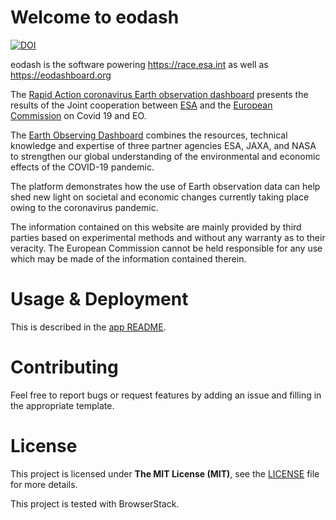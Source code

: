 # Welcome to eodash

[![DOI](https://zenodo.org/badge/264235389.svg)](https://zenodo.org/badge/latestdoi/264235389)

eodash is the software powering https://race.esa.int as well as
https://eodashboard.org

The [Rapid Action coronavirus Earth observation dashboard](https://race.esa.int)
presents the results of the Joint cooperation between
[ESA](https://www.esa.int/) and the
[European Commission](https://ec.europa.eu/info/index_en) on Covid 19 and EO.

The [Earth Observing Dashboard](https://eodashboard.org) combines the resources,
technical knowledge and expertise of three partner agencies ESA, JAXA, and NASA
to strengthen our global understanding of the environmental and economic effects
of the COVID-19 pandemic.

The platform demonstrates how the use of Earth observation data can help
shed new light on societal and economic changes currently taking place owing
to the coronavirus pandemic.

The information contained on this website are mainly provided by third parties
based on experimental methods and without any warranty as to their veracity.
The European Commission cannot be held responsible for any use which may be
made of the information contained therein.

# Usage & Deployment

This is described in the [app README](app/README.md).

# Contributing

Feel free to report bugs or request features by adding an issue and filling in
the appropriate template.

# License

This project is licensed under **The MIT License (MIT)**, see the
[LICENSE](LICENSE) file for more details.

This project is tested with BrowserStack.
